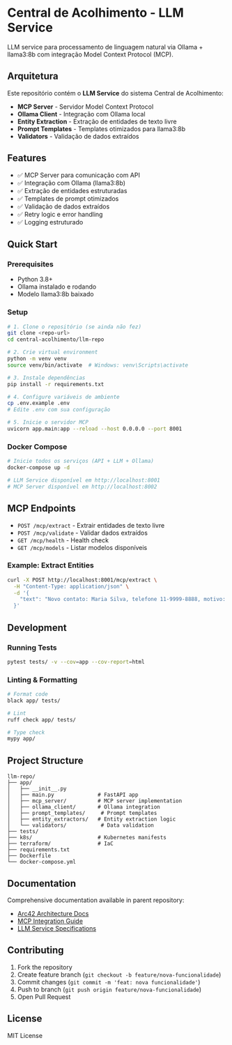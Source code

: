 # Central de Acolhimento - LLM Service

LLM service para processamento de linguagem natural via Ollama + llama3:8b com integração Model Context Protocol (MCP).

## Arquitetura

Este repositório contém o **LLM Service** do sistema Central de Acolhimento:
- **MCP Server** - Servidor Model Context Protocol
- **Ollama Client** - Integração com Ollama local
- **Entity Extraction** - Extração de entidades de texto livre
- **Prompt Templates** - Templates otimizados para llama3:8b
- **Validators** - Validação de dados extraídos

## Features

- ✅ MCP Server para comunicação com API
- ✅ Integração com Ollama (llama3:8b)
- ✅ Extração de entidades estruturadas
- ✅ Templates de prompt otimizados
- ✅ Validação de dados extraídos
- ✅ Retry logic e error handling
- ✅ Logging estruturado

## Quick Start

### Prerequisites
- Python 3.8+
- Ollama instalado e rodando
- Modelo llama3:8b baixado

### Setup

```bash
# 1. Clone o repositório (se ainda não fez)
git clone <repo-url>
cd central-acolhimento/llm-repo

# 2. Crie virtual environment
python -m venv venv
source venv/bin/activate  # Windows: venv\Scripts\activate

# 3. Instale dependências
pip install -r requirements.txt

# 4. Configure variáveis de ambiente
cp .env.example .env
# Edite .env com sua configuração

# 5. Inicie o servidor MCP
uvicorn app.main:app --reload --host 0.0.0.0 --port 8001
```

### Docker Compose

```bash
# Inicie todos os serviços (API + LLM + Ollama)
docker-compose up -d

# LLM Service disponível em http://localhost:8001
# MCP Server disponível em http://localhost:8002
```

## MCP Endpoints

- `POST /mcp/extract` - Extrair entidades de texto livre
- `POST /mcp/validate` - Validar dados extraídos
- `GET /mcp/health` - Health check
- `GET /mcp/models` - Listar modelos disponíveis

### Example: Extract Entities

```bash
curl -X POST http://localhost:8001/mcp/extract \
  -H "Content-Type: application/json" \
  -d '{
    "text": "Novo contato: Maria Silva, telefone 11-9999-8888, motivo: apoio emocional"
  }'
```

## Development

### Running Tests
```bash
pytest tests/ -v --cov=app --cov-report=html
```

### Linting & Formatting
```bash
# Format code
black app/ tests/

# Lint
ruff check app/ tests/

# Type check
mypy app/
```

## Project Structure

```
llm-repo/
├── app/
│   ├── __init__.py
│   ├── main.py              # FastAPI app
│   ├── mcp_server/          # MCP server implementation
│   ├── ollama_client/       # Ollama integration
│   ├── prompt_templates/     # Prompt templates
│   ├── entity_extractors/   # Entity extraction logic
│   └── validators/           # Data validation
├── tests/
├── k8s/                     # Kubernetes manifests
├── terraform/               # IaC
├── requirements.txt
├── Dockerfile
└── docker-compose.yml
```

## Documentation

Comprehensive documentation available in parent repository:
- [Arc42 Architecture Docs](../docs/arc42/)
- [MCP Integration Guide](../docs/mcp/)
- [LLM Service Specifications](../docs/llm/)

## Contributing

1. Fork the repository
2. Create feature branch (`git checkout -b feature/nova-funcionalidade`)
3. Commit changes (`git commit -m 'feat: nova funcionalidade'`)
4. Push to branch (`git push origin feature/nova-funcionalidade`)
5. Open Pull Request

## License

MIT License

